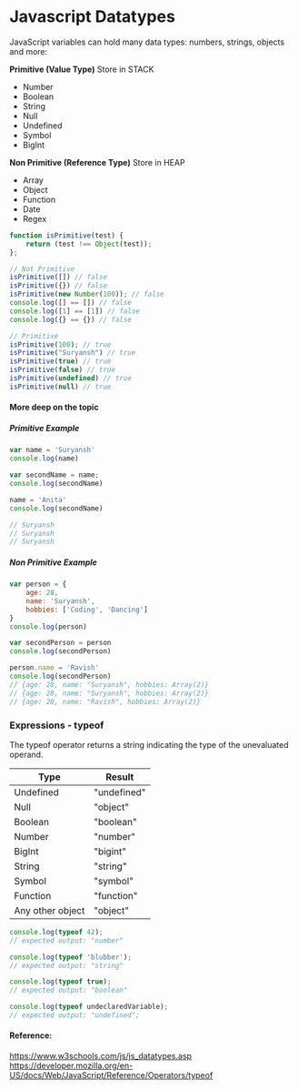 # Javascript Datatypes
JavaScript variables can hold many data types: numbers, strings, objects and more:

**Primitive (Value Type)** Store in STACK
- Number
- Boolean
- String
- Null
- Undefined
- Symbol
- BigInt 

**Non Primitive (Reference Type)** Store in HEAP
- Array
- Object
- Function
- Date
- Regex

```javascript
function isPrimitive(test) {
    return (test !== Object(test));
};

// Not Primitive
isPrimitive([]) // false
isPrimitive({}) // false
isPrimitive(new Number(100)); // false
console.log([] == []) // false
console.log([1] == [1]) // false
console.log({} == {}) // false

// Primitive
isPrimitive(100); // true
isPrimitive("Suryansh") // true
isPrimitive(true) // true
isPrimitive(false) // true
isPrimitive(undefined) // true
isPrimitive(null) // true
```

#### More deep on the topic

##### Primitive Example
```javascript
var name = 'Suryansh'
console.log(name)

var secondName = name;
console.log(secondName)

name = 'Anita'
console.log(secondName)

// Suryansh
// Suryansh
// Suryansh
```

##### Non Primitive Example
```javascript
var person = {
    age: 28,
    name: 'Suryansh',
    hobbies: ['Coding', 'Dancing']
}
console.log(person)

var secondPerson = person
console.log(secondPerson)

person.name = 'Ravish'
console.log(secondPerson)
// {age: 28, name: "Suryansh", hobbies: Array(2)}
// {age: 28, name: "Suryansh", hobbies: Array(2)}
// {age: 28, name: "Ravish", hobbies: Array(2)}
```

### Expressions - typeof
The typeof operator returns a string indicating the type of the unevaluated operand.

| Type | Result |
| --- | --- |
| Undefined | "undefined" |
| Null | "object" |
| Boolean | "boolean" |
| Number | "number" |
| BigInt | "bigint" |
| String | "string" |
| Symbol | "symbol" |
| Function | "function" |
| Any other object | "object" |

```javascript
console.log(typeof 42);
// expected output: "number"

console.log(typeof 'blubber');
// expected output: "string"

console.log(typeof true);
// expected output: "boolean"

console.log(typeof undeclaredVariable);
// expected output: "undefined";
```

#### Reference:
https://www.w3schools.com/js/js_datatypes.asp
https://developer.mozilla.org/en-US/docs/Web/JavaScript/Reference/Operators/typeof
